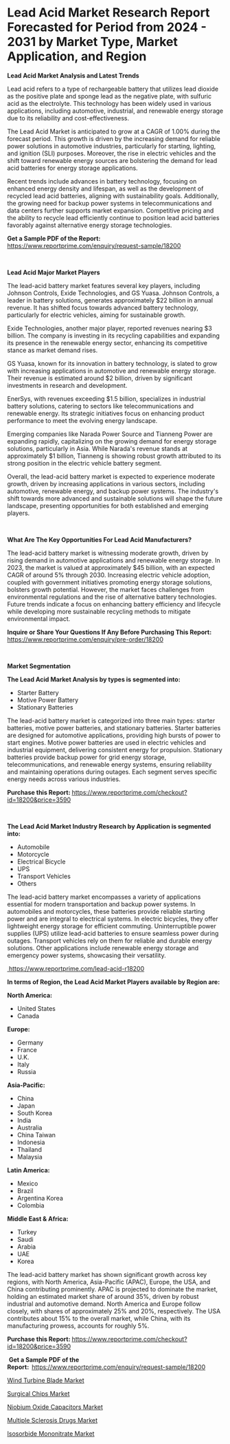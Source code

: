 <p><h1>Lead Acid Market Research Report Forecasted for Period from 2024 -  2031 by Market Type, Market Application, and Region</h1></p><p><strong>Lead Acid Market Analysis and Latest Trends</strong></p>
<p><p>Lead acid refers to a type of rechargeable battery that utilizes lead dioxide as the positive plate and sponge lead as the negative plate, with sulfuric acid as the electrolyte. This technology has been widely used in various applications, including automotive, industrial, and renewable energy storage due to its reliability and cost-effectiveness.</p><p>The Lead Acid Market is anticipated to grow at a CAGR of 1.00% during the forecast period. This growth is driven by the increasing demand for reliable power solutions in automotive industries, particularly for starting, lighting, and ignition (SLI) purposes. Moreover, the rise in electric vehicles and the shift toward renewable energy sources are bolstering the demand for lead acid batteries for energy storage applications. </p><p>Recent trends include advances in battery technology, focusing on enhanced energy density and lifespan, as well as the development of recycled lead acid batteries, aligning with sustainability goals. Additionally, the growing need for backup power systems in telecommunications and data centers further supports market expansion. Competitive pricing and the ability to recycle lead efficiently continue to position lead acid batteries favorably against alternative energy storage technologies.</p></p>
<p><strong>Get a Sample PDF of the Report:&nbsp;</strong> <a href="https://www.reportprime.com/enquiry/request-sample/18200?utm_campaign=96&utm_medium=2&utm_source=Github&utm_content=ia&utm_term=20112024&utm_id=lead-acid">https://www.reportprime.com/enquiry/request-sample/18200</a></p>
<p>&nbsp;</p>
<p><strong>Lead Acid Major Market Players</strong></p>
<p><p>The lead-acid battery market features several key players, including Johnson Controls, Exide Technologies, and GS Yuasa. Johnson Controls, a leader in battery solutions, generates approximately $22 billion in annual revenue. It has shifted focus towards advanced battery technology, particularly for electric vehicles, aiming for sustainable growth.</p><p>Exide Technologies, another major player, reported revenues nearing $3 billion. The company is investing in its recycling capabilities and expanding its presence in the renewable energy sector, enhancing its competitive stance as market demand rises.</p><p>GS Yuasa, known for its innovation in battery technology, is slated to grow with increasing applications in automotive and renewable energy storage. Their revenue is estimated around $2 billion, driven by significant investments in research and development.</p><p>EnerSys, with revenues exceeding $1.5 billion, specializes in industrial battery solutions, catering to sectors like telecommunications and renewable energy. Its strategic initiatives focus on enhancing product performance to meet the evolving energy landscape.</p><p>Emerging companies like Narada Power Source and Tianneng Power are expanding rapidly, capitalizing on the growing demand for energy storage solutions, particularly in Asia. While Narada's revenue stands at approximately $1 billion, Tianneng is showing robust growth attributed to its strong position in the electric vehicle battery segment.</p><p>Overall, the lead-acid battery market is expected to experience moderate growth, driven by increasing applications in various sectors, including automotive, renewable energy, and backup power systems. The industry's shift towards more advanced and sustainable solutions will shape the future landscape, presenting opportunities for both established and emerging players.</p></p>
<p>&nbsp;</p>
<p><strong>What Are The Key Opportunities For Lead Acid Manufacturers?</strong></p>
<p><p>The lead-acid battery market is witnessing moderate growth, driven by rising demand in automotive applications and renewable energy storage. In 2023, the market is valued at approximately $45 billion, with an expected CAGR of around 5% through 2030. Increasing electric vehicle adoption, coupled with government initiatives promoting energy storage solutions, bolsters growth potential. However, the market faces challenges from environmental regulations and the rise of alternative battery technologies. Future trends indicate a focus on enhancing battery efficiency and lifecycle while developing more sustainable recycling methods to mitigate environmental impact.</p></p>
<p><strong>Inquire or Share Your Questions If Any Before Purchasing This Report:</strong> <a href="https://www.reportprime.com/enquiry/pre-order/18200?utm_campaign=96&utm_medium=2&utm_source=Github&utm_content=ia&utm_term=20112024&utm_id=lead-acid">https://www.reportprime.com/enquiry/pre-order/18200</a></p>
<p>&nbsp;</p>
<p><strong>Market Segmentation</strong></p>
<p><strong>The Lead Acid Market Analysis by types is segmented into:</strong></p>
<p><ul><li>Starter Battery</li><li>Motive Power Battery</li><li>Stationary Batteries</li></ul></p>
<p><p>The lead-acid battery market is categorized into three main types: starter batteries, motive power batteries, and stationary batteries. Starter batteries are designed for automotive applications, providing high bursts of power to start engines. Motive power batteries are used in electric vehicles and industrial equipment, delivering consistent energy for propulsion. Stationary batteries provide backup power for grid energy storage, telecommunications, and renewable energy systems, ensuring reliability and maintaining operations during outages. Each segment serves specific energy needs across various industries.</p></p>
<p><strong>Purchase this Report:&nbsp;</strong><a href="https://www.reportprime.com/checkout?id=18200&price=3590&utm_campaign=96&utm_medium=2&utm_source=Github&utm_content=ia&utm_term=20112024&utm_id=lead-acid">https://www.reportprime.com/checkout?id=18200&price=3590</a></p>
<p>&nbsp;</p>
<p><strong>The Lead Acid Market Industry Research by Application is segmented into:</strong></p>
<p><ul><li>Automobile</li><li>Motorcycle</li><li>Electrical Bicycle</li><li>UPS</li><li>Transport Vehicles</li><li>Others</li></ul></p>
<p><p>The lead-acid battery market encompasses a variety of applications essential for modern transportation and backup power systems. In automobiles and motorcycles, these batteries provide reliable starting power and are integral to electrical systems. In electric bicycles, they offer lightweight energy storage for efficient commuting. Uninterruptible power supplies (UPS) utilize lead-acid batteries to ensure seamless power during outages. Transport vehicles rely on them for reliable and durable energy solutions. Other applications include renewable energy storage and emergency power systems, showcasing their versatility.</p></p>
<p><a href="https://www.reportprime.com/lead-acid-r18200?utm_campaign=96&utm_medium=2&utm_source=Github&utm_content=ia&utm_term=20112024&utm_id=lead-acid">&nbsp;https://www.reportprime.com/lead-acid-r18200</a></p>
<p><strong>In terms of Region, the Lead Acid Market Players available by Region are:</strong></p>
<p>
    <p> <strong> North America: </strong>
        <ul>
            <li>United States</li>
            <li>Canada</li>
        </ul>
        </p> 
    <p> <strong> Europe: </strong>
        <ul>
            <li>Germany</li>
            <li>France</li>
            <li>U.K.</li>
            <li>Italy</li>
            <li>Russia</li>
        </ul>
        </p> 
    <p> <strong> Asia-Pacific: </strong>
        <ul>
            <li>China</li>
            <li>Japan</li>
            <li>South Korea</li>
            <li>India</li>
            <li>Australia</li>
            <li>China Taiwan</li>
            <li>Indonesia</li>
            <li>Thailand</li>
            <li>Malaysia</li>
        </ul>
        </p> 
    <p> <strong> Latin America: </strong>
        <ul>
            <li>Mexico</li>
            <li>Brazil</li>
            <li>Argentina Korea</li>
            <li>Colombia</li>
        </ul>
        </p> 
    <p> <strong> Middle East & Africa: </strong>
        <ul>
            <li>Turkey</li>
            <li>Saudi</li>
            <li>Arabia</li>
            <li>UAE</li>
            <li>Korea</li>
        </ul>
    </p>
    </p>
<p><p>The lead-acid battery market has shown significant growth across key regions, with North America, Asia-Pacific (APAC), Europe, the USA, and China contributing prominently. APAC is projected to dominate the market, holding an estimated market share of around 35%, driven by robust industrial and automotive demand. North America and Europe follow closely, with shares of approximately 25% and 20%, respectively. The USA contributes about 15% to the overall market, while China, with its manufacturing prowess, accounts for roughly 5%.</p></p>
<p><strong>Purchase this Report: </strong><a href="https://www.reportprime.com/checkout?id=18200&price=3590&utm_campaign=96&utm_medium=2&utm_source=Github&utm_content=ia&utm_term=20112024&utm_id=lead-acid">https://www.reportprime.com/checkout?id=18200&price=3590</a></p>
<p>&nbsp;<strong>Get a Sample PDF of the Report:&nbsp;&nbsp;</strong><a href="https://www.reportprime.com/enquiry/request-sample/18200?utm_campaign=96&utm_medium=2&utm_source=Github&utm_content=ia&utm_term=20112024&utm_id=lead-acid">https://www.reportprime.com/enquiry/request-sample/18200</a></p>
<p><strong></strong></p>
<p><p><a href="https://github.com/DianaWilson796/Market-Research-Report-List-1/blob/main/wind-turbine-blade-market.md?utm_campaign=96&utm_medium=2&utm_source=Github&utm_content=ia&utm_term=20112024&utm_id=lead-acid">Wind Turbine Blade Market</a></p><p><a href="https://www.linkedin.com/pulse/surgical-chipsmarkets-145-cagr-analysis-projecting-extraordinary-7fvwe?utm_campaign=96&utm_medium=2&utm_source=Github&utm_content=ia&utm_term=20112024&utm_id=lead-acid">Surgical Chips Market</a></p><p><a href="https://github.com/SamiaHussain82/Market-Research-Report-List-1/blob/main/niobium-oxide-capacitors-market.md?utm_campaign=96&utm_medium=2&utm_source=Github&utm_content=ia&utm_term=20112024&utm_id=lead-acid">Niobium Oxide Capacitors Market</a></p><p><a href="https://issuu.com/reportprime-2/docs/multiple-sclerosis-drugs-market-siz_d8235d748051cb?utm_campaign=96&utm_medium=2&utm_source=Github&utm_content=ia&utm_term=20112024&utm_id=lead-acid">Multiple Sclerosis Drugs Market</a></p><p><a href="https://issuu.com/reportprime-2/docs/isosorbide-mononitrate-market-size-_426089a4b9258c?utm_campaign=96&utm_medium=2&utm_source=Github&utm_content=ia&utm_term=20112024&utm_id=lead-acid">Isosorbide Mononitrate Market</a></p></p>